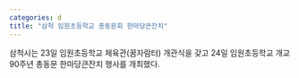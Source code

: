 ```yaml
---
categories: d
title: "삼척 임원초등학교 총동문회 한마당큰잔치"
---
```

삼척시는 23일 임원초등학교 체육관(꿈자람터) 개관식을 갖고 24일 임원초등학교 개교 90주년 총동문 한마당큰잔치 행사를 개최했다.